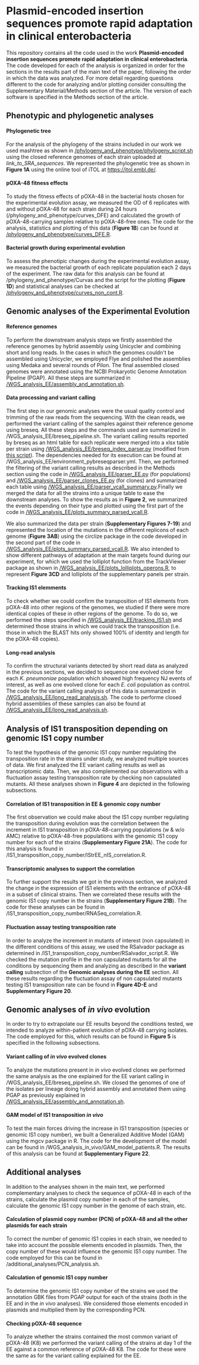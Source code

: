 # Plasmid-encoded insertion sequences promote rapid adaptation in clinical enterobacteria

This repository contains all the code used in the work **Plasmid-encoded insertion sequences promote rapid adaptation in clinical enterobacteria**. The code developed for each of the analysis is organized in order for the sections in the results part of the main text of the paper, following the order in which the data was analyzed. For more detail regarding questions different to the code for analyzing and/or plotting consider consulting the Supplementary Material/Methods section of the article. The version of each software is specified in the Methods section of the article.

## Phenotypic and phylogenetic analyses

#### Phylogenetic tree

For the analysis of the phylogeny of the strains included in our work we used mashtree as shown in [/phylogeny_and_phenotype/phylogeny_script.sh](https://github.com/jorgEVOplasmids/rapid_adaptation_pOXA48/blob/main/phylogeny_and_phenotype/phylogeny_script.sh) using the closed reference genomes of each strain uploaded at *link_to_SRA_sequences*. We represented the phylogenetic tree as shown in **Figure 1A** using the online tool of iTOL at https://itol.embl.de/. 

#### pOXA-48 fitness effects

To study the fitness effects of pOXA-48 in the bacterial hosts chosen for the experimental evolution assay, we measured the OD of 6 replicates with and without pOXA-48 for each strain during 24 hours (/phylogeny_and_phenotype/curves_DFE) and calculated the growth of pOXA-48-carrying samples relative to pOXA-48-free ones. The code for the analysis, statistics and plotting of this data (**Figure 1B**) can be found at [/phylogeny_and_phenotype/curves_DFE.R](https://github.com/jorgEVOplasmids/rapid_adaptation_pOXA48/blob/main/phylogeny_and_phenotype/curves_DFE.R).

#### Bacterial growth during experimental evolution

To assess the phenotipic changes during the experimental evolution assay, we measured the bacterial growth of each replicate population each 2 days of the experiment. The raw data for this analysis can be found at /phylogeny_and_phenotype/Curvas and the script for the plotting (**Figure 1D**) and statistical analyses can be checked at [/phylogeny_and_phenotype/curves_non_cont.R](https://github.com/jorgEVOplasmids/rapid_adaptation_pOXA48/blob/main/phylogeny_and_phenotype/curves_non_cont.R).

## Genomic analyses of the Experimental Evolution

#### Reference genomes

To perform the downstream analysis steps we firstly assembled the reference genomes by hybrid assembly using Unicycler and combining short and long reads. In the cases in which the genomes couldn't be assembled using Unicycler, we employed Flye and polished the assemblies using Medaka and several rounds of Pilon. The final assembled closed genomes were annotated using the NCBI Prokaryotic Genome Annotation Pipeline (PGAP). All these steps are summarized in [/WGS_analysis_EE/assembly_and_annotation.sh](https://github.com/jorgEVOplasmids/rapid_adaptation_pOXA48/blob/main/WGS_analysis_EE/assembly_and_annotation.sh).

#### Data processing and variant calling

The first step in our genomic analyses were the usual quality control and trimming of the raw reads from the sequencing. With the clean reads, we performed the variant calling of the samples against their reference genome using breseq. All these steps and the commands used are summarized in /WGS_analysis_EE/breseq_pipeline.sh. The variant calling results reported by breseq as an html table for each replicate were merged into a xlsx table per strain using [/WGS_analysis_EE/breseq_index_parser.py](https://github.com/jorgEVOplasmids/rapid_adaptation_pOXA48/blob/main/WGS_analysis_EE/breseq_index_parser.py) (modified from [this script](https://github.com/sirmicrobe/LabScripts/blob/master/BreseqCat3.py)). The dependencies needed for its execution can be found at /WGS_analysis_EE/environment_pybreseqparser.yml. Then, we performed the filtering of the variant calling results as described in the Methods section using the code in [/WGS_analysis_EE/parser_EE.py](https://github.com/jorgEVOplasmids/rapid_adaptation_pOXA48/blob/main/WGS_analysis_EE/parser_EE.py) (for populations) and [/WGS_analysis_EE/parser_clones_EE.py](https://github.com/jorgEVOplasmids/rapid_adaptation_pOXA48/blob/main/WGS_analysis_EE/parser_clones_EE.py) (for clones) and summarized each table using [/WGS_analysis_EE/parser_vcall_summary.py](https://github.com/jorgEVOplasmids/rapid_adaptation_pOXA48/blob/main/WGS_analysis_EE/parser_vcall_summary.py).Finally we merged the data for all the strains into a unique table to ease the downstream analyses. To show the results as in **Figure 2**, we summarized the events depending on their type and plotted using the first part of the code in [/WGS_analysis_EE/plots_summary_parsed_vcall.R](https://github.com/jorgEVOplasmids/rapid_adaptation_pOXA48/blob/main/WGS_analysis_EE/plots_summary_parsed_vcall.R).

We also summarized the data per strain (**Supplementary Figures 7-19**) and represented the location of the mutations in the different replicons of each genome (**Figure 3AB**) using the circlize package in the code developed in the second part of the code in [/WGS_analysis_EE/plots_summary_parsed_vcall.R](https://github.com/jorgEVOplasmids/rapid_adaptation_pOXA48/blob/main/WGS_analysis_EE/plots_summary_parsed_vcall.R). We also intended to show different pathways of adaptation at the main targets found during our experiment, for which we used the lolliplot function from the TrackViewer package as shown in [/WGS_analysis_EE/plots_lolliplots_operons.R](https://github.com/jorgEVOplasmids/rapid_adaptation_pOXA48/blob/main/WGS_analysis_EE/plots_lolliplots_operons.R), to represent **Figure 3CD** and lolliplots of the supplementary panels per strain.

#### Tracking IS1 elemments

To check whether we could confirm the transposition of IS1 elements from pOXA-48 into other regions of the genomes, we studied if there were more identical copies of these in other regions of the genome. To do so, we performed the steps specified in [/WGS_analysis_EE/tracking_IS1.sh](https://github.com/jorgEVOplasmids/rapid_adaptation_pOXA48/blob/main/WGS_analysis_EE/tracking_IS1.sh) and determined those strains in which we could track the transposition (i.e. those in which the BLAST hits only showed 100% of identity and length for the pOXA-48 copies).

#### Long-read analysis

To confirm the structural variants detected by short read data as analyzed in the previous sections, we decided to sequence one evolved clone for each _K. pneumoniae_ population which showed high frequency NJ events of interest, as well as one evolved clone for each _E. coli_ population as control. The code for the variant calling analysis of this data is summarized in [/WGS_analysis_EE/long_read_analysis.sh](https://github.com/jorgEVOplasmids/rapid_adaptation_pOXA48/blob/main/WGS_analysis_EE/long_read_analysis_EE.sh). The code to performe closed hybrid assemblies of these samples can also be found at [/WGS_analysis_EE/long_read_analysis.sh](https://github.com/jorgEVOplasmids/rapid_adaptation_pOXA48/blob/main/WGS_analysis_EE/long_read_analysis_EE.sh).

## Analysis of IS1 transposition depending on genomic IS1 copy number

To test the hypothesis of the genomic IS1 copy number regulating the transposition rate in the strains under study, we analyzed multiple sources of data. We first analyzed the EE variant calling results as well as transcriptomic data. Then, we also complemented our observations with a fluctuation assay testing transposition rate by checking non capsulated mutants. All these analyses shown in **Figure 4** are depicted in the following subsections.

#### Correlation of IS1 transposition in EE & genomic copy number

The first observation we could make about the IS1 copy number regulating the transposition during evolution was the correlation between the increment in IS1 transposition in pOXA-48-carrying populations (w & w/o AMC) relative to pOXA-48-free populations with the genomic IS1 copy number for each of the strains (**Supplementary Figure 21A**). The code for this analysis is found in /IS1_transposition_copy_number/IStrEE_nIS_correlation.R.

#### Transcriptomic analyses to support the correlation

To further support the results we got in the previous section, we analyzed the change in the expression of IS1 elements with the entrance of pOXA-48 in a subset of clinical strains. Then we correlated these results with the genomic IS1 copy number in the strains (**Supplementary Figure 21B**). The code for these analyses can be found in /IS1_transposition_copy_number/RNASeq_correlation.R.

#### Fluctuation assay testing transposition rate

In order to analyze the increment in mutants of interest (non capsulated) in the different conditions of this assay, we used the RSalvador package as determined in /IS1_transposition_copy_number/RSalvador_script.R. We checked the mutation profile in the non capsulated mutants for all the conditions by sequencing them and analyzing as described in the **variant calling** subsection of the **Genomic analyses during the EE** section. All these results regarding the fluctuation assay of non capsulated mutants testing IS1 transposition rate can be found in **Figure 4D-E** and **Supplementary Figure 20**.

## Genomic analyses of _in vivo_ evolution

In order to try to extrapolate our EE results beyond the conditions tested, we intended to analyze within-patient evolution of pOXA-48 carrying isolates. The code employed for this, which results can be found in **Figure 5** is specified in the following subsections.

#### Variant calling of _in vivo_ evolved clones

To analyze the mutations present in _in vivo_ evolved clones we performed the same analysis as the one explained for the EE variant calling in /WGS_analysis_EE/breseq_pipeline.sh. We closed the genomes of one of the isolates per lineage doing hybrid assembly and annotated them using PGAP as previously explained in [/WGS_analysis_EE/assembly_and_annotation.sh](https://github.com/jorgEVOplasmids/rapid_adaptation_pOXA48/blob/main/WGS_analysis_EE/assembly_and_annotation.sh).  

#### GAM model of IS1 transposition _in vivo_

To test the main forces driving the increase in IS1 transposition (species or genomic IS1 copy number), we built a Generalized Additive Model (GAM) using the mgcv package in R. The code for the development of the model can be found in /WGS_analysis_in_vivo/GAM_model_patients.R. The results of this analysis can be found at **Supplementary Figure 22**.

## Additional analyses

In addition to the analyses shown in the main text, we performed complementary analyses to check the sequence of pOXA-48 in each of the strains, calculate the plasmid copy number in each of the samples, calculate the genomic IS1 copy number in the genome of each strain, etc.

#### Calculation of plasmid copy number (PCN) of pOXA-48 and all the other plasmids for each strain

To correct the number of genomic IS1 copies in each strain, we needed to take into account the possible elements encoded in plasmids. Then, the copy number of these would influence the genomic IS1 copy number. The code employed for this can be found in /additional_analyses/PCN_analysis.sh.

#### Calculation of genomic IS1 copy number

To determine the genomic IS1 copy number of the strains we used the annotation GBK files from PGAP output for each of the strains (both in the EE and in the _in vivo_ analyses). We considered those elements encoded in plasmids and multiplied them by the corresponding PCN.

#### Checking pOXA-48 sequence

To analyze whether the strains contained the most common variant of pOXA-48 (K8) we performed the variant calling of the strains at day 1 of the EE against a common reference of pOXA-48 K8. The code for these were the same as for the variant calling explained for the EE.
